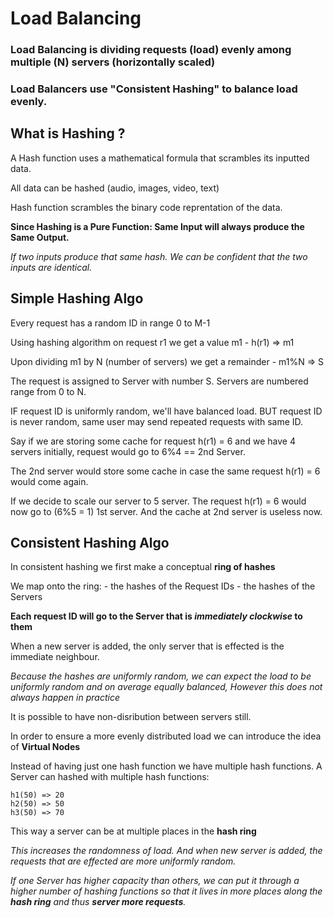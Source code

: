 # Load Balancing 


### Load Balancing is dividing requests (load) evenly among multiple (N) servers (horizontally scaled)

### Load Balancers use "Consistent Hashing" to balance load evenly. 

## What is Hashing ? 

A Hash function uses a mathematical formula that scrambles its inputted data. 

All data can be hashed (audio, images, video, text)

Hash function scrambles the binary code reprentation of the data. 

**Since Hashing is a Pure Function: Same Input will always produce the Same Output.**

*If two inputs produce that same hash. We can be confident that the two inputs are identical.*


## Simple Hashing Algo

Every request has a random ID in range 0 to M-1 

Using hashing algorithm on request r1 we get a value m1 
    - h(r1) => m1  

Upon dividing m1 by N (number of servers) we get a remainder 
    - m1%N => S 

The request is assigned to Server with number S. Servers are numbered range from 0 to N. 

IF request ID is uniformly random, we'll have balanced load. 
BUT request ID is never random, same user may send repeated requests with same ID. 

Say if we are storing some cache for request h(r1) = 6 and we have 4 servers initially, request would go to 6%4 == 2nd Server. 

The 2nd server would store some cache in case the same request h(r1) = 6 would come again. 

If we decide to scale our server to 5 server. The request h(r1) = 6 would now go to (6%5 = 1) 1st server. And the cache at 2nd server is useless now. 


## Consistent Hashing Algo

In consistent hashing we first make a conceptual **ring of hashes**

We map onto the ring:
    - the hashes of the Request IDs 
    - the hashes of the Servers 

**Each request ID will go to the Server that is _immediately clockwise_ to them**

When a new server is added, the only server that is effected is the immediate neighbour. 

*Because the hashes are uniformly random, we can expect the load to be uniformly random and on average equally balanced, However this does not always happen in practice*

It is possible to have non-disribution between servers still. 

In order to ensure a more evenly distributed load we can introduce
the idea of **Virtual Nodes**

Instead of having just one hash function we have multiple hash functions. A Server can hashed with multiple hash functions: 

    h1(50) => 20 
    h2(50) => 50 
    h3(50) => 70

This way a server can be at multiple places in the **hash ring**

_This increases the randomness of load. And when new server is added, the requests that are effected are more uniformly random._

_If one Server has higher capacity than others, we can put it through a higher number of hashing functions so that it lives in more places along the **hash ring** and thus **server more requests**._